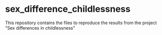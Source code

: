 # sex_difference_childlessness
This repository contains the files to reproduce the results from the project "Sex differences in childlessness"
